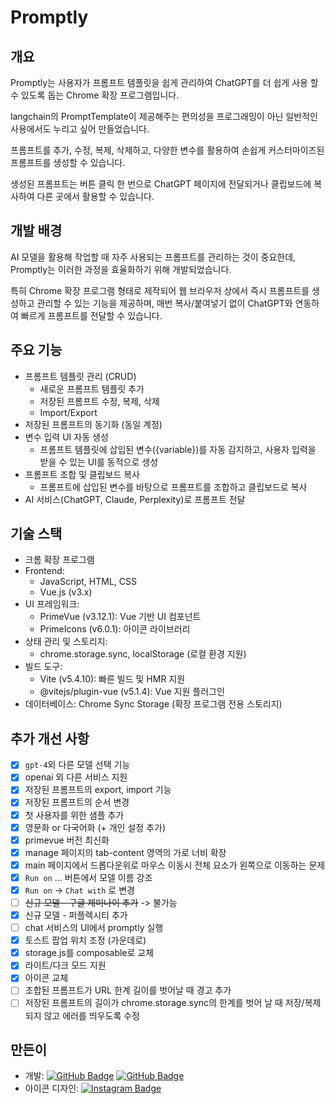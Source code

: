 # Promptly
## 개요
Promptly는 사용자가 프롬프트 템플릿을 쉽게 관리하여 ChatGPT를 더 쉽게 사용 할 수 있도록 돕는 Chrome 확장 프로그램입니다. 

langchain의 PromptTemplate이 제공해주는 편의성을 프로그래밍이 아닌 일반적인 사용에서도 누리고 싶어 만들었습니다.   

프롬프트를 추가, 수정, 복제, 삭제하고, 다양한 변수를 활용하여 손쉽게 커스터마이즈된 프롬프트를 생성할 수 있습니다. 

생성된 프롬프트는 버튼 클릭 한 번으로 ChatGPT 페이지에 전달되거나 클립보드에 복사하여 다른 곳에서 활용할 수 있습니다.

## 개발 배경
AI 모델을 활용해 작업할 때 자주 사용되는 프롬프트를 관리하는 것이 중요한데, Promptly는 이러한 과정을 효율화하기 위해 개발되었습니다. 

특히 Chrome 확장 프로그램 형태로 제작되어 웹 브라우저 상에서 즉시 프롬프트를 생성하고 관리할 수 있는 기능을 제공하며, 매번 복사/붙여넣기 없이 ChatGPT와 연동하여 빠르게 프롬프트를 전달할 수 있습니다.

## 주요 기능
- 프롬프트 템플릿 관리 (CRUD)
  - 새로운 프롬프트 템플릿 추가
  - 저장된 프롬프트 수정, 복제, 삭제
  - Import/Export
- 저장된 프롬프트의 동기화 (동일 계정)
- 변수 입력 UI 자동 생성
  - 프롬프트 템플릿에 삽입된 변수({variable})를 자동 감지하고, 사용자 입력을 받을 수 있는 UI를 동적으로 생성
- 프롬프트 조합 및 클립보드 복사
  - 프롬프트에 삽입된 변수를 바탕으로 프롬프트를 조합하고 클립보드로 복사
- AI 서비스(ChatGPT, Claude, Perplexity)로 프롬프트 전달

## 기술 스택
- 크롬 확장 프로그램
- Frontend:
  - JavaScript, HTML, CSS
  - Vue.js (v3.x)
- UI 프레임워크:
  - PrimeVue (v3.12.1): Vue 기반 UI 컴포넌트
  - PrimeIcons (v6.0.1): 아이콘 라이브러리
- 상태 관리 및 스토리지:
  - chrome.storage.sync, localStorage (로컬 환경 지원)
- 빌드 도구:
  - Vite (v5.4.10): 빠른 빌드 및 HMR 지원
  - @vitejs/plugin-vue (v5.1.4): Vue 지원 플러그인
- 데이터베이스: Chrome Sync Storage (확장 프로그램 전용 스토리지)

## 추가 개선 사항
- [x] `gpt-4`외 다른 모델 선택 기능
- [x] openai 외 다른 서비스 지원
- [x] 저장된 프롬프트의 export, import 기능
- [x] 저장된 프롬프트의 순서 변경
- [x] 첫 사용자를 위한 샘플 추가
- [x] 영문화 or 다국어화 (+ 개인 설정 추가)
- [x] primevue 버전 최신화
- [x] manage 페이지의 tab-content 영역의 가로 너비 확장
- [x] main 페이지에서 드롭다운위로 마우스 이동시 전체 요소가 왼쪽으로 이동하는 문제
- [x] `Run on` ... 버튼에서 모델 이름 강조
- [x] `Run on` -> `Chat with` 로 변경
- [ ] ~~신규 모델 - 구글 제미나이 추가~~ -> 불가능
- [x] 신규 모델 - 퍼플렉시티 추가
- [ ] chat 서비스의 UI에서 promptly 실행
- [x] 토스트 팝업 위치 조정 (가운데로)
- [x] storage.js를 composable로 교체
- [x] 라이트/다크 모드 지원 
- [x] 아이콘 교체
- [ ] 조합된 프롬프트가 URL 한계 길이를 벗어날 때 경고 추가
- [ ] 저장된 프롬프트의 길이가 chrome.storage.sync의 한계를 벗어 날 때 저장/복제 되지 않고 에러를 띄우도록 수정

## 만든이
- 개발: [![GitHub Badge](https://img.shields.io/badge/-cheolm1n-181717?style=flat-square&logo=github&logoColor=white&link=https://github.com/cheolm1n)](https://github.com/cheolm1n) [![GitHub Badge](https://img.shields.io/badge/-jongwoo328-181717?style=flat-square&logo=github&logoColor=white&link=https://github.com/jongwoo328)](https://github.com/jongwoo328)
- 아이콘 디자인: [![Instagram Badge](https://img.shields.io/badge/-su.roo0v0-E4405F?style=flat-square&logo=Instagram&logoColor=white&link=https://www.instagram.com/su.roo0v0)](https://www.instagram.com/su.roo0v0)